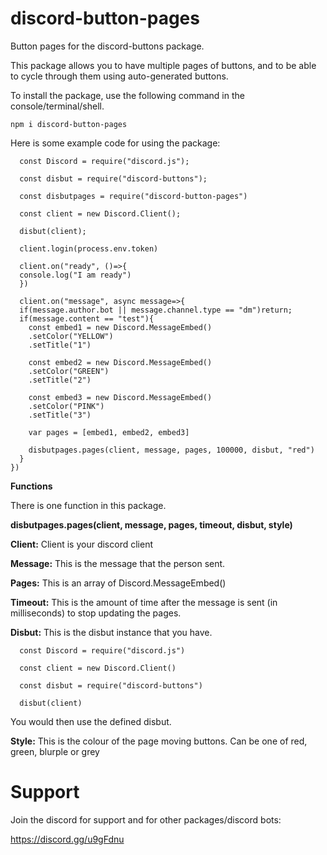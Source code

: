 # discord-button-pages
Button pages for the discord-buttons package.

This package allows you to have multiple pages of buttons, and to be able to cycle through them using auto-generated buttons.  

To install the package, use the following command in the console/terminal/shell.

`npm i discord-button-pages`

Here is some example code for using the package:
      
      const Discord = require("discord.js");
      
      const disbut = require("discord-buttons");
      
      const disbutpages = require("discord-button-pages")
      
      const client = new Discord.Client();
      
      disbut(client);
      
      client.login(process.env.token)
      
      client.on("ready", ()=>{
      console.log("I am ready")
      })
      
      client.on("message", async message=>{
      if(message.author.bot || message.channel.type == "dm")return;
      if(message.content == "test"){
        const embed1 = new Discord.MessageEmbed()
        .setColor("YELLOW")
        .setTitle("1")
        
        const embed2 = new Discord.MessageEmbed()
        .setColor("GREEN")
        .setTitle("2")
        
        const embed3 = new Discord.MessageEmbed()
        .setColor("PINK")
        .setTitle("3")
        
        var pages = [embed1, embed2, embed3]
        
        disbutpages.pages(client, message, pages, 100000, disbut, "red")
      }
    })

**Functions**

There is one function in this package.

**disbutpages.pages(client, message, pages, timeout, disbut, style)**

**Client:**
Client is your discord client

**Message:**
This is the message that the person sent.

**Pages:**
This is an array of Discord.MessageEmbed()

**Timeout:**
This is the amount of time after the message is sent (in milliseconds) to stop updating the pages.

**Disbut:**
This is the disbut instance that you have.

      const Discord = require("discord.js")

      const client = new Discord.Client()

      const disbut = require("discord-buttons")

      disbut(client)

You would then use the defined disbut.

**Style:**
This is the colour of the page moving buttons.
Can be one of red, green, blurple or grey

# Support

Join the discord for support and for other packages/discord bots:

https://discord.gg/u9gFdnu
